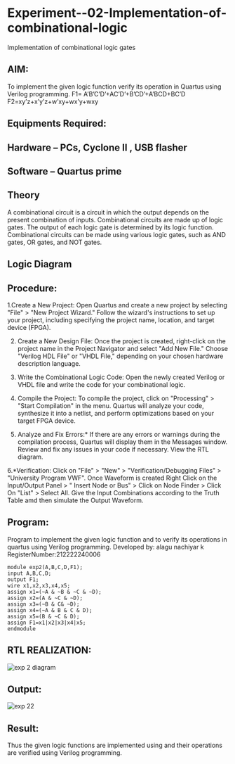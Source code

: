 # Experiment--02-Implementation-of-combinational-logic
Implementation of combinational logic gates
 
## AIM:
To implement the given logic function verify its operation in Quartus using Verilog programming.
 F1= A’B’C’D’+AC’D’+B’CD’+A’BCD+BC’D
F2=xy’z+x’y’z+w’xy+wx’y+wxy
 
 
 
## Equipments Required:
## Hardware – PCs, Cyclone II , USB flasher
## Software – Quartus prime


## Theory
A combinational circuit is a circuit in which the output depends on the present combination of inputs. Combinational circuits are made up of logic gates. The output of each logic gate is determined by its logic function. Combinational circuits can be made using various logic gates, such as AND gates, OR gates, and NOT gates. 

## Logic Diagram
## Procedure:

1.Create a New Project:
Open Quartus and create a new project by selecting "File" > "New Project Wizard."
Follow the wizard's instructions to set up your project, including specifying the project name, location, and target device (FPGA).

2. Create a New Design File:
Once the project is created, right-click on the project name in the Project Navigator and select "Add New File."
Choose "Verilog HDL File" or "VHDL File," depending on your chosen hardware description language.

3. Write the Combinational Logic Code:
Open the newly created Verilog or VHDL file and write the code for your combinational logic.

4. Compile the Project:
To compile the project, click on "Processing" > "Start Compilation" in the menu.
Quartus will analyze your code, synthesize it into a netlist, and perform optimizations based on your target FPGA device.

5. Analyze and Fix Errors:*
If there are any errors or warnings during the compilation process, Quartus will display them in the Messages window.
Review and fix any issues in your code if necessary.
View the RTL diagram.

6.*Verification:
Click on "File" > "New" > "Verification/Debugging Files" > "University Program VWF".
Once Waveform is created Right Click on the Input/Output Panel > " Insert Node or Bus" > Click on Node Finder > Click On "List" > Select All.
Give the Input Combinations according to the Truth Table amd then simulate the Output Waveform.
## Program:

Program to implement the given logic function and to verify its operations in quartus using Verilog programming.
Developed by: alagu nachiyar k
RegisterNumber:212222240006
```
module exp2(A,B,C,D,F1);
input A,B,C,D;
output F1;
wire x1,x2,x3,x4,x5;
assign x1=(~A & ~B & ~C & ~D);
assign x2=(A & ~C & ~D);
assign x3=(~B & C& ~D);
assign x4=(~A & B & C & D);
assign x5=(B & ~C & D);
assign F1=x1|x2|x3|x4|x5;
endmodule
```







## RTL REALIZATION:
![exp 2 diagram](https://github.com/Nachiyarr/Experiment--02-Implementation-of-combinational-logic-/assets/113497340/14771a7d-ad89-4eab-b401-50ee285a7e63)

## Output:
![exp 22](https://github.com/Nachiyarr/Experiment--02-Implementation-of-combinational-logic-/assets/113497340/ca036a2e-a36b-4b16-8280-120d2e59677f)


## Result:
Thus the given logic functions are implemented using  and their operations are verified using Verilog programming.
